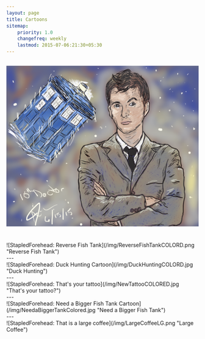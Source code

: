 ```yaml
---
layout: page
title: Cartoons
sitemap:
    priority: 1.0
    changefreq: weekly
    lastmod: 2015-07-06:21:30+05:30
---
```

![StapledForehead: The 10th Doctor](/img/dr_who_10_tardis.png "The 10th Doctor and his TARDIS")
<br>
---
<br>
![StapledForehead: Reverse Fish Tank](/img/ReverseFishTankCOLORD.png "Reverse Fish Tank")
<br>
---
<br>
![StapledForehead: Duck Hunting Cartoon](/img/DuckHuntingCOLORD.jpg "Duck Hunting")
<br>
---
<br>
![StapledForehead: That's your tattoo](/img/NewTattooCOLORED.jpg "That's your tattoo?")
<br>
---
<br>
![StapledForehead: Need a Bigger Fish Tank Cartoon](/img/NeedaBiggerTankColored.jpg "Need a Bigger Fish Tank")
<br>
---
<br>
![StapledForehead: That is a large coffee](/img/LargeCoffeeLG.png "Large Coffee")
<br>